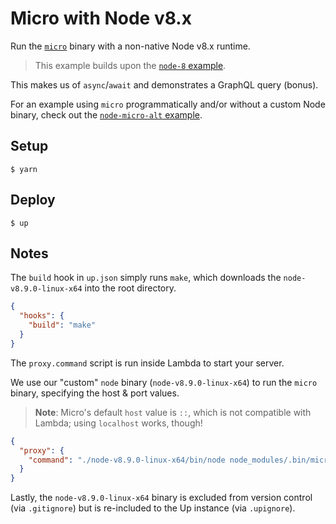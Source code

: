# Micro with Node v8.x

Run the [`micro`](https://github.com/zeit/micro) binary with a non-native Node v8.x runtime.

> This example builds upon the [`node-8` example](https://github.com/apex/up-examples/blob/master/oss/node-8).

This makes us of `async`/`await` and demonstrates a GraphQL query (bonus).

For an example using `micro` programmatically and/or without a custom Node binary, check out the [`node-micro-alt` example](https://github.com/apex/up-examples/blob/master/oss/node-micro-alt).

## Setup

```
$ yarn
```

## Deploy

```
$ up
```

## Notes

The `build` hook in `up.json` simply runs `make`, which downloads the `node-v8.9.0-linux-x64` into the root directory.

```json
{
  "hooks": {
    "build": "make"
  }
}
```

The `proxy.command` script is run inside Lambda to start your server.

We use our "custom" `node` binary (`node-v8.9.0-linux-x64`) to run the `micro` binary, specifying the host & port values.

> **Note**: Micro's default `host` value is `::`, which is not compatible with Lambda; using `localhost` works, though!

```json
{
  "proxy": {
    "command": "./node-v8.9.0-linux-x64/bin/node node_modules/.bin/micro --host localhost --port $PORT"
  }
}
```

Lastly, the `node-v8.9.0-linux-x64` binary is excluded from version control (via `.gitignore`) but is re-included to the Up instance (via `.upignore`).
